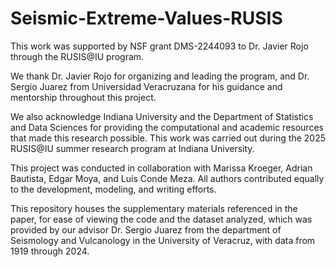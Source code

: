 # Seismic-Extreme-Values-RUSIS
This work was supported by NSF grant DMS-2244093 to Dr. Javier Rojo through the RUSIS@IU program.  

We thank Dr. Javier Rojo for organizing and leading the program, and Dr. Sergio Juarez from Universidad Veracruzana for his guidance and mentorship throughout this project.

We also acknowledge Indiana University and the Department of Statistics and Data Sciences for providing the computational and academic resources that made this research possible. This work was carried out during the 2025 RUSIS@IU summer research program at Indiana University.

This project was conducted in collaboration with Marissa Kroeger, Adrian Bautista, Edgar Moya, and Luis Conde Meza. All authors contributed equally to the development, modeling, and writing efforts.

This repository houses the supplementary materials referenced in the paper, for ease of viewing the code and the dataset analyzed, which was provided by our advisor Dr. Sergio Juarez from the department of Seismology and Vulcanology in the University of Veracruz, with data from 1919 through 2024. 
